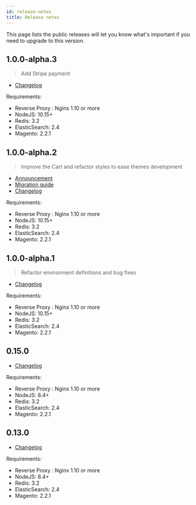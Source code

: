 ```yaml
---
id: release-notes
title: Release notes
---
```


This page lists the public releases will let you know what's important if you need to upgrade to this version.

## 1.0.0-alpha.3

> Add Stripe payment

- [Changelog](https://gitlab.com/front-commerce/front-commerce/tags/1.0.0-alpha.3)

Requirements:
- Reverse Proxy : Nginx 1.10 or more
- NodeJS: 10.15+
- Redis: 3.2
- ElasticSearch: 2.4
- Magento: 2.2.1

## 1.0.0-alpha.2

> Improve the Cart and refactor styles to ease themes development

- [Announcement](https://developers.front-commerce.com/blog/2019/03/25/release-1.0.0-alpha.2/)
- [Migration guide](https://developers.front-commerce.com/docs/appendices/migration-guides.html#1-0-0-alpha-1-gt-1-0-0-alpha-2)
- [Changelog](https://gitlab.com/front-commerce/front-commerce/tags/1.0.0-alpha.2)

Requirements:
- Reverse Proxy : Nginx 1.10 or more
- NodeJS: 10.15+
- Redis: 3.2
- ElasticSearch: 2.4
- Magento: 2.2.1

## 1.0.0-alpha.1

> Refactor environment definitions and bug fixes

- [Changelog](https://gitlab.com/front-commerce/front-commerce/tags/1.0.0-alpha.1)

Requirements:
- Reverse Proxy : Nginx 1.10 or more
- NodeJS: 10.15+
- Redis: 3.2
- ElasticSearch: 2.4
- Magento: 2.2.1

## 0.15.0

- [Changelog](https://gitlab.com/front-commerce/front-commerce/tags/0.15.0)

Requirements:
- Reverse Proxy : Nginx 1.10 or more
- NodeJS: 8.4+
- Redis: 3.2
- ElasticSearch: 2.4
- Magento: 2.2.1

## 0.13.0

- [Changelog](https://gitlab.com/front-commerce/front-commerce/tags/0.13.0)

Requirements:
- Reverse Proxy : Nginx 1.10 or more
- NodeJS: 8.4+
- Redis: 3.2
- ElasticSearch: 2.4
- Magento: 2.2.1